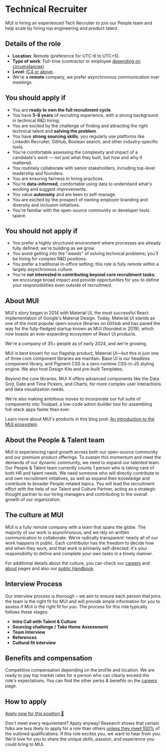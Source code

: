 # Technical Recruiter

<p class="description">MUI is hiring an experienced Tech Recruiter to join our People team and help scale by hiring top engineering and product talent.</p>

## Details of the role

- **Location**: Remote (preference for UTC-6 to UTC+5).
- **Type of work**: Full-time (contractor or employee [depending on circumstances](https://mui-org.notion.site/Hiring-FAQ-64763b756ae44c37b47b081f98915501#494af1f358794028beb4b7697b5d3102)).
- **Level**: [IC4 or above](https://mui-org.notion.site/Leveling-at-MUI-5c30f9bfe65149d697f346447cef9db1)..
- We're a **remote** company, we prefer asynchronous communication over meetings.

## You should apply if

- You are **ready to own the full recruitment cycle**.
- You have **5-8 years** of recruiting experience, with a strong background in technical R&D hiring.
- You are excited by the challenge of finding and attracting the right technical talent and **solving the problem**.
- You have **strong sourcing skills**; you regularly use platforms like LinkedIn Recruiter, GitHub, Boolean search, and other industry-specific tools.
- You're comfortable assessing the complexity and impact of a candidate's work — not just what they built, but how and why it mattered.
- You routinely collaborate with senior stakeholders, including top-level leadership and founders.
- You are ensuring fairness in hiring practices.
- You're **data-informed**, comfortable using data to understand what's working and suggest improvements.
- You value **autonomy** and are keen to self-manage.
- You are excited by the prospect of owning employer branding and diversity and inclusion initiatives.
- You're familiar with the open-source community or developer tools space.

## You should not apply if

- You prefer a highly structured environment where processes are already fully defined; we're building as we grow.
- You avoid getting into the "weeds" of solving technical problems; you'll be hiring for complex R&D positions.
- You prefer a traditional in-office setting; this role is fully remote within a largely asynchronous culture.
- You're **not interested in contributing beyond core recruitment tasks**; we encourage broad impact and provide opportunities for you to define your responsibilities even outside of recruitment.

## About MUI

MUI's story began in 2014 with Material UI, the most successful React implementation of Google's Material Design. Today, Material UI stands as one of the most popular open-source libraries on GitHub and has paved the way for the fully-fledged startup known as MUI (founded in 2019), which now boasts an ever-expanding ecosystem of React UI products.

We're a company of 35+ people as of early 2024, and we're growing.

MUI is best known for our flagship product, Material UI—but this is just one of three core component libraries we maintain. Base UI is our headless component library, and Pigment CSS is a zero-runtime CSS-in-JS styling engine. We also host Design Kits and pre-built Templates.

Beyond the core libraries, MUI X offers advanced components like the Data Grid, Date and Time Pickers, and Charts, for more complex user interactions and data visualization needs.

We're also making ambitious moves to incorporate our full suite of components into Toolpad, a low-code admin builder tool for assembling full-stack apps faster than ever.

Learn more about MUI's products in this blog post: [An introduction to the MUI ecosystem](https://mui.com/blog/mui-product-comparison/).

## About the People & Talent team

MUI is experiencing rapid growth across both our open-source community and our premium product offerings. To sustain this momentum and meet the demands of our dynamic community, we need to expand our talented team. Our People & Talent team currently counts 1 person who is taking care of both HR and talent needs. We need someone who will directly contribute to and own recruitment initiatives, as well as expand their knowledge and contribute to broader People-related topics. You will lead the recruitment effort with the help of our Talent and Culture Partner, acting as a strategic thought partner to our hiring managers and contributing to the overall growth of our organization.

## The culture at MUI

MUI is a fully remote company with a team that spans the globe. The majority of our work is asynchronous, and we rely on written communication to collaborate. We're radically transparent: nearly all of our work happens in public. Each contributor has the freedom to decide how and when they work, and that work is primarily self-directed: it's your responsibility to define and complete your own tasks in a timely manner.

For additional details about the culture, you can check our [careers](https://mui.com/careers/) and [about](https://mui.com/about/) pages and also our [public Handbook](https://mui-org.notion.site/Handbook-f086d47e10794d5e839aef9dc67f324b).

## Interview Process

Our interview process is thorough – we aim to ensure each person that joins the team is the right fit for MUI and will provide ample information for you to assess if MUI is the right fit for you. The process for this role typically follows these stages:

- **Intro Call with Talent & Culture**
- **Sourcing challenge / Take Home Assessment**
- **Team Interview**
- **References**
- **Cultural fit interview**

## Benefits and compensation

Competitive compensation depending on the profile and location.
We are ready to pay top market rates for a person who can clearly exceed the role's expectations.
You can find the other perks & benefits on the [careers](https://mui.com/careers/#perks-and-benefits) page.

## How to apply

[Apply now for this position 📮](https://jobs.ashbyhq.com/MUI/0738df5d-6827-45d4-a480-a8b04b7e01bf/application?utm_source=ZNRrPGBkqO)

Don't meet every requirement?
Apply anyway!
Research shows that certain folks are less likely to apply for a role than others [unless they meet 100%](https://hbr.org/2014/08/why-women-dont-apply-for-jobs-unless-theyre-100-qualified) of the outlined qualifications.
If this role excites you, we want to hear from you.
We'd love for you to share the unique skills, passion, and experience you could bring to MUI.
